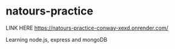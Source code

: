 # natours-practice
LINK HERE
https://natours-practice-conway-xexd.onrender.com/

Learning node.js, express and mongoDB
